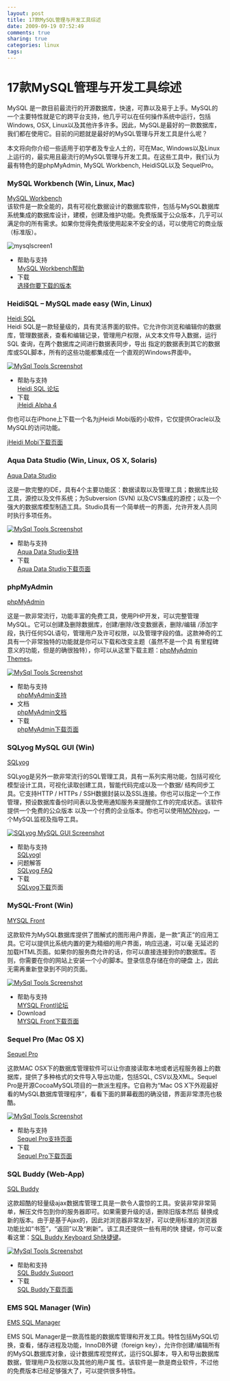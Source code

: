 ```yaml
---
layout: post
title: 17款MySQL管理与开发工具综述
date: 2009-09-19 07:52:49
comments: true
sharing: true
categories: linux
tags: 
---
```


<h1 class="post-title">17款MySQL管理与开发工具综述</h1>			
<div id="post-content">
 
<p>
MySQL
是一款目前最流行的开源数据库，快速，可靠以及易于上手。MySQL的一个主要特性就是它的跨平台支持，他几乎可以在任何操作系统中运行，包括
Windows, OSX,
Linux以及其他许多许多。因此，MySQL是最好的一款数据库，我们都在使用它。目前的问题就是最好的MySQL管理与开发工具是什么呢？
</p>
<p>
本文将向你介绍一些适用于初学者及专业人士的，可在Mac,
Windows以及Linux上运行的，最实用且最流行的MySQL管理与开发工具。在这些工具中，我们认为最有特色的是phpMyAdmin,
MySQL Workbench, HeidiSQL以及 SequelPro。
</p>
<h3>MySQL Workbench (Win, Linux, Mac)</h3>
<p>
<a href="http://dev.mysql.com/workbench/">MySQL Workbench</a><br />
该软件是一款全能的，具有可视化数据设计的数据库软件，包括与MySQL数据库系统集成的数据库设计，建模，创建及维护功能。免费版属于公众版本，几乎可以满足你的所有需求。如果你觉得免费版使用起来不安全的话，可以使用它的商业版（标准版）。
</p>
<p>
<img class="alignnone size-full wp-image-1179" src="http://4ebstudio.com/wp-content/uploads/2009/04/mysqlscreen1.jpg" alt="mysqlscreen1" title="mysqlscreen1" />
</p>
<p>
<span></span>
</p>
<ul>
	<li>帮助与支持<br />
	<a href="http://dev.mysql.com/workbench/?page_id=10">MySQL Workbench帮助</a></li>
	<li>下载<br />
	<a href="http://dev.mysql.com/downloads/workbench/5.1.html">选择你要下载的版本</a></li>
</ul>
<h3>HeidiSQL &ndash; MySQL made easy (Win, Linux)</h3>
<p>
<a href="http://www.heidisql.com/?&amp;">Heidi SQL</a><br />
Heidi
SQL是一款轻量级的，具有灵活界面的软件。它允许你浏览和编辑你的数据库，管理数据表，查看和编辑记录，管理用户权限，从文本文件导入数据，运行SQL
查询，在两个数据库之间进行数据表同步，导出 指定的数据表到其它的数据库或SQL脚本，所有的这些功能都集成在一个直观的Windows界面中。
</p>
<p>
<a href="http://www.heidisql.com/?&amp;"><img src="http://4ebstudio.com/wp-content/uploads/2009/04/mysqlscreen2.jpg" alt="MySql Tools Screenshot" /></a>
</p>
<ul>
	<li>帮助与支持<br />
	<a href="http://www.heidisql.com/support.php">Heidi SQL 论坛</a></li>
	<li>下载<br />
	<a href="http://www.heidisql.com/jheidi/">jHeidi Alpha 4</a></li>
</ul>
<p>
你也可以在iPhone上下载一个名为jHeidi Mobi版的小软件，它仅提供Oracle以及MySQL的访问功能。
</p>
<p>
<a href="http://www.heidisql.com/jheidi/">jHeidi Mobi下载页面</a>
</p>
<h3>Aqua Data Studio (Win, Linux, OS X, Solaris)</h3>
<p>
<a href="http://www.aquafold.com/">Aqua Data Studio</a>
</p>
<p>
这是一款完整的IDE，具有4个主要功能区：数据读取以及管理工具；数据库比较工具，源控以及文件系统；为Subversion (SVN) 以及CVS集成的源控；以及一个强大的数据库模型制造工具。Studio具有一个简单统一的界面，允许开发人员同时执行多项任务。
</p>
<p>
<a href="http://www.aquafold.com/"><img src="http://4ebstudio.com/wp-content/uploads/2009/04/mysqlscreen3.jpg" alt="MySql Tools Screenshot" /></a>
</p>
<ul>
	<li>帮助与支持<br />
	<a href="http://www.aquafold.com/support.html">Aqua Data Studio支持</a></li>
	<li>下载<br />
	<a href="http://www.aquafold.com/downloads.html">Aqua Data Studio下载页面</a></li>
</ul>
<h3>phpMyAdmin</h3>
<p>
<a href="http://www.phpmyadmin.net/home_page/index.php">phpMyAdmin</a>
</p>
<p>
这是一款非常流行，功能丰富的免费工具，使用PHP开发，可以完整管理MySQL。它可以创建及删除数据库，创建/删除/改变数据表，删除/编辑
/添加字段，执行任何SQL语句，管理用户及许可权限，以及管理字段的值。这款神奇的工具有一个非常独特的功能就是你可以下载和改变主题（虽然不是一个具
有里程碑意义的功能，但是的确很独特），你可以从这里下载主题：<a href="http://www.phpmyadmin.net/home_page/themes.php">phpMyAdmin Themes</a>。
</p>
<p>
<a href="http://www.phpmyadmin.net/home_page/index.php"><img src="http://4ebstudio.com/wp-content/uploads/2009/04/phpmy.jpg" alt="MySql Tools Screenshot" /></a>
</p>
<ul>
	<li>帮助与支持<br />
	<a href="http://www.phpmyadmin.net/home_page/support.php">phpMyAdmin支持</a></li>
	<li>文档<br />
	<a href="http://www.phpmyadmin.net/home_page/docs.php">phpMyAdmin文档</a></li>
	<li>下载<br />
	<a href="http://www.phpmyadmin.net/home_page/downloads.php">phpMyAdmin下载页面</a></li>
</ul>
<h3>SQLyog MySQL GUI (Win)</h3>
<p>
<a href="http://www.webyog.com/en/index.php">SQLyog</a>
</p>
<p>
SQLyog是另外一款非常流行的SQL管理工具，具有一系列实用功能，包括可视化模型设计工具，可视化读取创建工具，智能代码完成以及一个数据/
结构同步工具。它支持HTTP / HTTPs /
SSH数据封装以及SSL连接。你也可以指定一个工作管理，预设数据库备份时间表以及使用通知服务来提醒你工作的完成状态。该软件提供一个免费的公众版本
以及一个付费的企业版本。你也可以使用<a href="http://www.webyog.com/en/screenshots_monyog.php">MONyog</a>，一个MySQL监视及指导工具。
</p>
<p>
<a href="http://www.webyog.com/en/index.php"><img src="http://4ebstudio.com/wp-content/uploads/2009/04/yog.gif" alt="SQLyog MySQL GUI Screenshot" /></a>
</p>
<ul>
	<li>帮助与支持<br />
	<a href="http://www.webyog.com/forums/">SQLyogl</a></li>
	<li>问题解答<br />
	<a href="http://www.webyog.com/faq/">SQLyog FAQ</a></li>
	<li>下载<br />
	<a href="http://www.webyog.com/en/downloads.php#sqlyog">SQLyog下载</a>页面</li>
</ul>
<h3>MySQL-Front (Win)</h3>
<p>
<a href="http://www.mysqlfront.de/">MYSQL Front</a>
</p>
<p>
这款软件为MySQL数据库提供了图解式的图形用户界面，是一款&ldquo;真正&rdquo;的应用工具。它可以提供比系统内置的更为精细的用户界面，响应迅速，可以毫
无延迟的加载HTML页面。如果你的服务商允许的话，你可以直接连接到你的数据库。否则，你需要在你的网站上安装一个小的脚本。登录信息存储在你的硬盘
上，因此无需再重新登录到不同的页面。
</p>
<p>
<a href="http://www.mysqlfront.de/"><img src="http://4ebstudio.com/wp-content/uploads/2009/04/mysqlscreen6.jpg" alt="MySql Tools Screenshot" /></a>
</p>
<ul>
	<li>帮助与支持<br />
	<a href="http://www.mysqlfront.de/forum/">MYSQL Frontl论坛</a></li>
	<li>Download<br />
	<a href="http://www.mysqlfront.de/download.html">MYSQL Front下载页面</a></li>
</ul>
<h3>Sequel Pro (Mac OS X)</h3>
<p>
<a href="http://www.sequelpro.com/">Sequel Pro</a>
</p>
<p>
这款MAC OSX下的数据库管理软件可以让你直接读取本地或者远程服务器上的数据库，提供了多种格式的文件导入导出功能，包括SQL,
CSV以及XML。Sequel Pro是开源CocoaMySQL项目的一款派生程序。它自称为&ldquo;Mac OS
X下外观最好看的MySQL数据库管理程序&rdquo;，看看下面的屏幕截图的确没错，界面非常漂亮也极酷。
</p>
<p>
<a href="http://www.sequelpro.com/"><img src="http://4ebstudio.com/wp-content/uploads/2009/04/sequel.jpg" alt="MySql Tools Screenshot" /></a>
</p>
<ul>
	<li>帮助与支持<br />
	<a href="http://www.sequelpro.com/support.html">Sequel Pro支持页面</a></li>
	<li>下载<br />
	<a href="http://www.sequelpro.com/download.html">Sequel Pro下载页面</a></li>
</ul>
<h3>SQL Buddy (Web-App)</h3>
<p>
<a href="http://www.sqlbuddy.com/">SQL Buddy</a>
</p>
<p>
这款超酷的轻量级ajax数据库管理工具是一款令人震惊的工具。安装非常非常简单，解压文件包到你的服务器即可。如果需要升级的话，删除旧版本然后
替换成新的版本。由于是基于Ajax的，因此对浏览器非常友好，可以使用标准的浏览器功能比如&ldquo;书签&rdquo;，&ldquo;返回&rdquo;以及&ldquo;刷新&rdquo;。该工具还提供一些有用的快
捷键，你可以查看这里：<a href="http://www.sqlbuddy.com/help/">SQL Buddy Keyboard Sh快捷键</a>。
</p>
<p>
<a href="http://www.sqlbuddy.com/"><img src="http://4ebstudio.com/wp-content/uploads/2009/04/mysqlscreen8.jpg" alt="MySql Tools Screenshot" /></a>
</p>
<ul>
	<li>帮助和支持<br />
	<a href="http://www.sqlbuddy.com/help/">SQL Buddy Support</a></li>
	<li>下载<br />
	<a href="http://www.sqlbuddy.com/download/">SQL Buddy下载页面</a></li>
</ul>
<h3>EMS SQL Manager (Win)</h3>
<p>
<a href="http://www.sqlmanager.net/en/products/mysql/manager">EMS SQL Manager</a>
</p>
<p>
EMS SQL
Manager是一款高性能的数据库管理和开发工具。特性包括MySQL切换，查看，储存进程及功能，InnoDB外键（foreign
key），允许你创建/编辑所有的MySQL数据库对象，设计数据库视觉样式，运行SQL脚本，导入和导出数据库数据，管理用户及权限以及其他的用户属
性。该软件是一款是商业软件，不过他的免费版本已经足够强大了，可以提供很多特性。
</p>
<p>
<a href="http://www.sqlmanager.net/en/products/mysql/